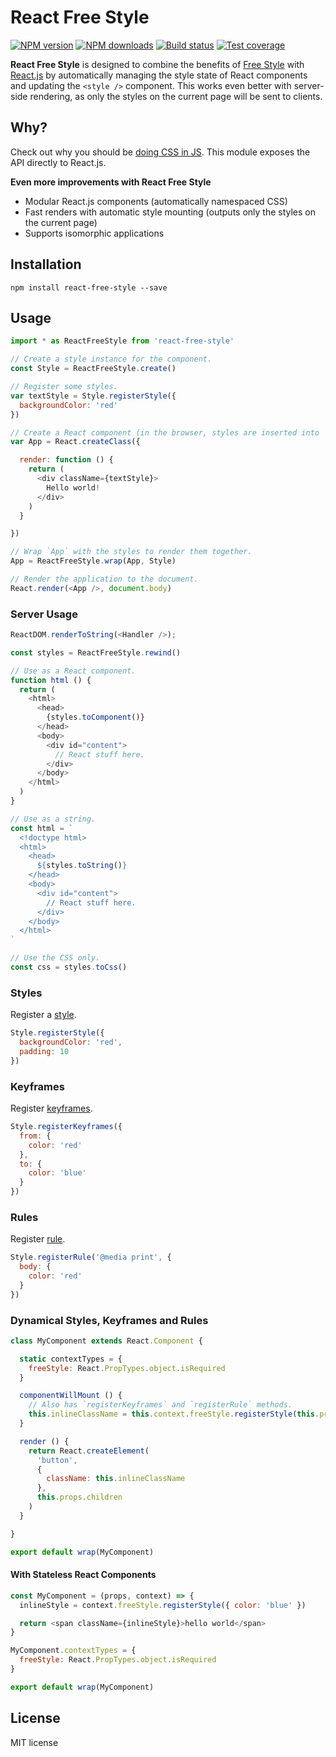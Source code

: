 # React Free Style

[![NPM version][npm-image]][npm-url]
[![NPM downloads][downloads-image]][downloads-url]
[![Build status][travis-image]][travis-url]
[![Test coverage][coveralls-image]][coveralls-url]

**React Free Style** is designed to combine the benefits of [Free Style](https://github.com/blakeembrey/free-style) with [React.js](https://github.com/facebook/react) by automatically managing the style state of React components and updating the `<style />` component. This works even better with server-side rendering, as only the styles on the current page will be sent to clients.

## Why?

Check out why you should be [doing CSS in JS](https://github.com/blakeembrey/free-style#why). This module exposes the API directly to React.js.

**Even more improvements with React Free Style**

* Modular React.js components (automatically namespaced CSS)
* Fast renders with automatic style mounting (outputs only the styles on the current page)
* Supports isomorphic applications

## Installation

```
npm install react-free-style --save
```

## Usage

```js
import * as ReactFreeStyle from 'react-free-style'

// Create a style instance for the component.
const Style = ReactFreeStyle.create()

// Register some styles.
var textStyle = Style.registerStyle({
  backgroundColor: 'red'
})

// Create a React component (in the browser, styles are inserted into `<head />`).
var App = React.createClass({

  render: function () {
    return (
      <div className={textStyle}>
        Hello world!
      </div>
    )
  }

})

// Wrap `App` with the styles to render them together.
App = ReactFreeStyle.wrap(App, Style)

// Render the application to the document.
React.render(<App />, document.body)
```

### Server Usage

```js
ReactDOM.renderToString(<Handler />);

const styles = ReactFreeStyle.rewind()

// Use as a React component.
function html () {
  return (
    <html>
      <head>
        {styles.toComponent()}
      </head>
      <body>
        <div id="content">
          // React stuff here.
        </div>
      </body>
    </html>
  )
}

// Use as a string.
const html = `
  <!doctype html>
  <html>
    <head>
      ${styles.toString()}
    </head>
    <body>
      <div id="content">
        // React stuff here.
      </div>
    </body>
  </html>
`

// Use the CSS only.
const css = styles.toCss()
```

### Styles

Register a [style](https://github.com/blakeembrey/free-style#styles).

```js
Style.registerStyle({
  backgroundColor: 'red',
  padding: 10
})
```

### Keyframes

Register [keyframes](https://github.com/blakeembrey/free-style#keyframes).

```js
Style.registerKeyframes({
  from: {
    color: 'red'
  },
  to: {
    color: 'blue'
  }
})
```

### Rules

Register [rule](https://github.com/blakeembrey/free-style#rules).

```js
Style.registerRule('@media print', {
  body: {
    color: 'red'
  }
})
```

### Dynamical Styles, Keyframes and Rules

```js
class MyComponent extends React.Component {

  static contextTypes = {
    freeStyle: React.PropTypes.object.isRequired
  }

  componentWillMount () {
    // Also has `registerKeyframes` and `registerRule` methods.
    this.inlineClassName = this.context.freeStyle.registerStyle(this.props.style)
  }

  render () {
    return React.createElement(
      'button',
      {
        className: this.inlineClassName
      },
      this.props.children
    )
  }

}

export default wrap(MyComponent)
```

#### With Stateless React Components

```js
const MyComponent = (props, context) => {
  inlineStyle = context.freeStyle.registerStyle({ color: 'blue' })

  return <span className={inlineStyle}>hello world</span>
}

MyComponent.contextTypes = {
  freeStyle: React.PropTypes.object.isRequired
}

export default wrap(MyComponent)
```

## License

MIT license

[npm-image]: https://img.shields.io/npm/v/react-free-style.svg?style=flat
[npm-url]: https://npmjs.org/package/react-free-style
[downloads-image]: https://img.shields.io/npm/dm/react-free-style.svg?style=flat
[downloads-url]: https://npmjs.org/package/react-free-style
[travis-image]: https://img.shields.io/travis/blakeembrey/react-free-style.svg?style=flat
[travis-url]: https://travis-ci.org/blakeembrey/react-free-style
[coveralls-image]: https://img.shields.io/coveralls/blakeembrey/react-free-style.svg?style=flat
[coveralls-url]: https://coveralls.io/r/blakeembrey/react-free-style?branch=master
